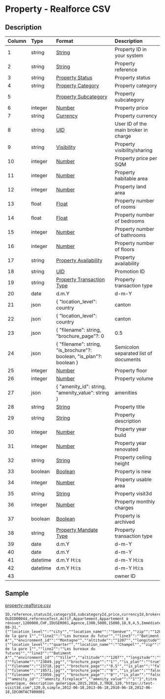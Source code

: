 # Property - Realforce CSV

## Description

| Column | Type | Format | Description |
| :--- | :--- | :--- | :--- |
| 1 | string | [String](https://en.wikipedia.org/wiki/String_(computer_science)) | Property ID in your system |
| 2 | string | [String](https://en.wikipedia.org/wiki/String_(computer_science)) | Property reference |
| 3 | string | [Property Status](../values/property_status_id.md) | Property status |
| 4 | string | [Property Category](../values/property_category_id.md) | Property category |
| 5 |  | [Property Subcategory](../values/property_subcategory_id.md) | Property subcategory |
| 6 | integer | [Number](https://en.wikipedia.org/wiki/Integer) | Property price |
| 7 | string | [Currency](../values/currency_id.md) | Property currency |
| 8 | string | [UID](https://en.wikipedia.org/wiki/Unique_identifier) | User ID of the main broker in charge |
| 9 | string | [Visibility](../values/visibility_id.md) | Property visibility/sharing |
| 10 | integer | [Number](https://en.wikipedia.org/wiki/Integer) | Property price per SQM |
| 11 | integer | [Number](https://en.wikipedia.org/wiki/Integer) | Property habitable area |
| 12 | integer | [Number](https://en.wikipedia.org/wiki/Integer) | Property land area |
| 13 | float | [Float](https://en.wikipedia.org/wiki/Decimal) | Property number of rooms |
| 14 | float | [Float](https://en.wikipedia.org/wiki/Decimal) | Property number of bedrooms |
| 15 | integer | [Number](https://en.wikipedia.org/wiki/Integer) | Property number of bathrooms |
| 16 | integer | [Number](https://en.wikipedia.org/wiki/Integer) | Property number of floors |
| 17 | string | [Property Availability](../values/property_availability_id.md) | Property availability |
| 18 | string | [UID](https://en.wikipedia.org/wiki/Unique_identifier) | Promotion ID |
| 19 | string | [Property Transaction Type](../values/property_transaction_type_id.md) | Property transaction type |
| 20 | date | d.m.Y | d-m-Y | Y-m-d | Property availability date |
| 21 | json | { "location_level": country|canton|district|zone|city|quarter, "location_name": string, "zip": string, "line1": string, "line2": string, "line3": string, "environment_id": string, "altitude": string, "longitude": string, "latitude": string } | Property real location |
| 22 | json | { "location_level": country|canton|district|zone|city|quarter, "location_name": string, "zip": string, "line1": string, "line2": string, "line3": string, "environment_id": string, "altitude": string, "longitude": string, "latitude": string } | Property alternate location |
| 23 | json | { "filename": string, "brochure_page"?: 0|0.5|1, "is_website"?: boolean, "is_portal"?: boolean, "is_plan"?: boolean } | Semicolon separated list of photos |
| 24 | json | { "filename": string, "is_brochure"?: boolean, "is_plan"?: boolean } | Semicolon separated list of documents |
| 25 | integer | [Number](https://en.wikipedia.org/wiki/Integer) | Property floor |
| 26 | integer | [Number](https://en.wikipedia.org/wiki/Integer) | Property volume |
| 27 | json | { "amenity_id": string, "amenity_value": string } | amenities |
| 28 | string | [String](https://en.wikipedia.org/wiki/String_(computer_science)) | Property title |
| 29 | string | [String](https://en.wikipedia.org/wiki/String_(computer_science)) | Property description |
| 30 | integer | [Number](https://en.wikipedia.org/wiki/Integer) | Property year build |
| 31 | integer | [Number](https://en.wikipedia.org/wiki/Integer) | Property year renovated |
| 32 | string | [String](https://en.wikipedia.org/wiki/String_(computer_science)) | Property ceiling height |
| 33 | boolean | [Boolean](https://en.wikipedia.org/wiki/Boolean_data_type) | Property is new |
| 34 | integer | [Number](https://en.wikipedia.org/wiki/Integer) | Property usable area |
| 35 | string | [String](https://en.wikipedia.org/wiki/String_(computer_science)) | Property visit3d |
| 36 | integer | [Number](https://en.wikipedia.org/wiki/Integer) | Property monthly charges |
| 37 | boolean | [Boolean](https://en.wikipedia.org/wiki/Boolean_data_type) | Property is archived |
| 38 | string | [Property Mandate Type](../values/property_mandate_type_id.md) | Property transaction type |
| 39 | date | d.m.Y | d-m-Y | Y-m-d | Property mandate start date |
| 40 | date | d.m.Y | d-m-Y | Y-m-d | Property mandate end date |
| 41 | datetime | d.m.Y H:i:s | d-m-Y H:i:s | Y-m-d H:i:s | Property creation date & time |
| 42 | datetime | d.m.Y H:i:s | d-m-Y H:i:s | Y-m-d H:i:s | Property update date & time |
| 43 |  |  | owner ID |

## Sample

[property-realforce.csv](../samples/property-realforce.csv)
```
ID,reference,statusId,categoryId,subcategoryId,price,currencyId,brokerAccountId,visibilityId,priceSqm,habitable,land,rooms,bedrooms,bathrooms,floors,availabilityId,promotionId,transactionTypeId,availabilityDate,realLocation,altLocation,photos,documents,floor,volume,amenities,genericTitle,genericDescription,constructionYear,renovationYear,ceiling,isNew,usable,visit3d,monthlyCharges,isArchived,mandateType,mandateStart,mandateEnd,createDateTime,updateDateTime,ownerId
OLDID00044,referenceTest,Actif,Appartement,Appartement à rénover,1200000,CHF,IDUSER001,Agence,1300,5000,15000,18,9,4,5,Immédiatement,,Vente,2022-08-31,"{""location_level"":""city"",""location_name"":""Genève"",""zip"":""1207"",""line1"":""Rue de la gare 1"",""line2"":""Les bureaux du futur"",""line3"":""Batiment A"",""environment_id"":""Montagne"",""altitude"":""1207"",""longitude"":""1207"",""latitude"":""1207""}","{""location_level"":""quarter"",""location_name"":""Champel"",""zip"":""1207"",""line1"":""Rue de la gare 1"",""line2"":""Les bureaux du futures"",""line3"":""Batiment A"",""environment_id"":""Ville"",""altitude"":""1207"",""longitude"":""1207"",""latitude"":""1207""}","{""filename"":""23849.jpg"",""brochure_page"":""1"",""is_plan"":""true"",""is_portal"":""true"",""is_website"":""true""};{""filename"":""23718.jpg"",""brochure_page"":""0.5"",""is_plan"":""false"",""is_portal"":""true"",""is_website"":""false""};{""filename"":""19571.jpg"",""brochure_page"":""0"",""is_plan"":""false"",""is_portal"":""false"",""is_website"":""true""};{""filename"":""23959.jpg"",""brochure_page"":""0"",""is_plan"":""false"",""is_portal"":""false"",""is_website"":""false""}",,2,100,"{""amenity_id"":""amenity_fireplace"",""amenity_value"":""1""}",titre generique, description generique,2015,2016,3,TRUE,120,"https://test-visit3d.com",120,0,simple,2012-06-18,2013-06-18,2010-06-18,2012-06-18,IDCONTACT000001
```
